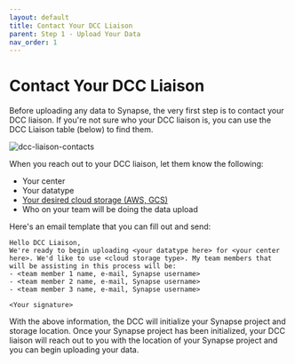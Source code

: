 ```yaml
---
layout: default
title: Contact Your DCC Liaison
parent: Step 1 - Upload Your Data 
nav_order: 1
---
```


# Contact Your DCC Liaison

Before uploading any data to Synapse, the very first step is to contact your DCC liaison. If you're not sure who your DCC liaison is, you can use the DCC Liaison table (below) to find them.

![dcc-liaison-contacts](https://user-images.githubusercontent.com/12868382/86181341-af9e8c00-bae2-11ea-8ef0-2a71819d648c.png)

When you reach out to your DCC liaison, let them know the following:
- Your center
- Your datatype
- [Your desired cloud storage (AWS, GCS)](choose-your-cloud-storage-platform)
- Who on your team will be doing the data upload

Here's an email template that you can fill out and send:

```
Hello DCC Liaison,
We're ready to begin uploading <your datatype here> for <your center here>. We'd like to use <cloud storage type>. My team members that will be assisting in this process will be:
- <team member 1 name, e-mail, Synapse username>
- <team member 2 name, e-mail, Synapse username>
- <team member 3 name, e-mail, Synapse username>

<Your signature>
```

With the above information, the DCC will initialize your Synapse project and storage location. Once your Synapse project has been initialized, your DCC liaison will reach out to you with the location of your Synapse project and you can begin uploading your data.


